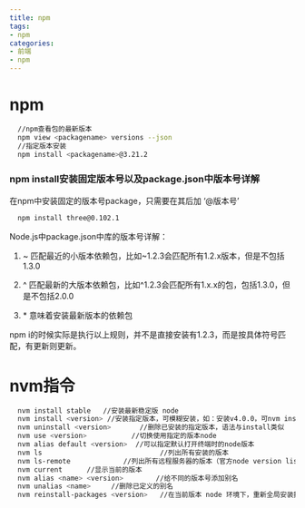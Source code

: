 ```yaml
---
title: npm
tags:
- npm
categories: 
- 前端
- npm
---
```

# npm
```bash
  //npm查看包的最新版本
  npm view <packagename> versions --json
  //指定版本安装
  npm install <packagename>@3.21.2
```

### npm install安装固定版本号以及package.json中版本号详解

在npm中安装固定的版本号package，只需要在其后加 ‘@版本号’

```bash
  npm install three@0.102.1
```

Node.js中package.json中库的版本号详解：

1.  \~ 匹配最近的小版本依赖包，比如\~1.2.3会匹配所有1.2.x版本，但是不包括1.3.0

2.  ^ 匹配最新的大版本依赖包，比如^1.2.3会匹配所有1.x.x的包，包括1.3.0，但是不包括2.0.0

3.  \* 意味着安装最新版本的依赖包

npm i的时候实际是执行以上规则，并不是直接安装有1.2.3，而是按具体符号匹配，有更新则更新。

# nvm指令

```bash
  nvm install stable   //安装最新稳定版 node
  nvm install <version> //安装指定版本，可模糊安装，如：安装v4.0.0，可nvm install v4.0.0 或者 nvm install 4.4
  nvm uninstall <version>       //删除已安装的指定版本，语法与install类似
  nvm use <version>           //切换使用指定的版本node
  nvm alias default <version>  //可以指定默认打开终端时的node版本
  nvm ls                             //列出所有安装的版本
  nvm ls-remote             //列出所有远程服务器的版本（官方node version list）
  nvm current      //显示当前的版本
  nvm alias <name> <version>        //给不同的版本号添加别名
  nvm unalias <name>     //删除已定义的别名
  nvm reinstall-packages <version>   //在当前版本 node 环境下，重新全局安装指定版本号的 npm 包

```
